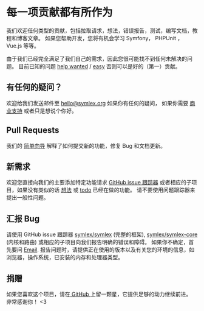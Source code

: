 # 每一项贡献都有所作为

我们欢迎任何类型的贡献，包括拉取请求，想法，错误报告，测试，编写文档，教程和博客文章。 如果您帮助开发，您将有机会学习 Symfony， PHPUnit ， Vue.js 等等。

由于我们已经完全满足了我们自己的需求，因此您很可能找不到任何未解决的问题。
目前已知的问题 [help wanted](https://github.com/symlex/symlex/labels/help%20wanted) /
[easy](https://github.com/symlex/symlex/labels/easy) 否则可以是好的（第一）贡献。

## 有任何的疑问？ ##

欢迎给我们发送邮件至 [hello@symlex.org](mailto:hello@symlex.org) 如果你有任何的疑问，
如果你需要 [商业支持](https://blog.liquidbytes.net/contact/) 或者只是想说个你好。

## Pull Requests ##

我们的 [简单向导](https://github.com/symlex/symlex/wiki/Pull-Requests) 解释了如何提交新的功能，修复 Bug 和文档更新。

## 新需求 ##

欢迎您直接向我们的主要添加特定功能请求 [GitHub issue 跟踪器](https://github.com/symlex/symlex/issues)
或者相应的子项目，如果没有类似的话 [想法](https://github.com/symlex/symlex/labels/idea)
或 [todo](https://github.com/symlex/symlex/labels/todo) 已经在做的功能。
请不要使用问题跟踪器来提出一般性问题。

## 汇报 Bug ##

请使用 GitHub issue 跟踪器 [symlex/symlex](https://github.com/symlex/symlex/issues) (完整的框架),
[symlex/symlex-core](https://github.com/symlex/symlex-core/issues) (内核和路由)
或相应的子项目向我们报告明确的错误和障碍。
如果你不确定，首先要问 [Email](mailto:hello@symlex.org).
报告问题时，请提供正在使用的版本以及有关您的环境的信息，如浏览器，操作系统，已安装的内存和处理器类型。

## 捐赠 ##

如果您喜欢这个项目，请在[ GitHub ](https://github.com/symlex/symlex)上留一颗星，它提供足够的动力继续前进。
非常感谢你！ <3
